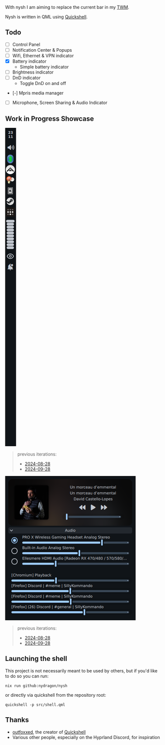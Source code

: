 With nysh I am aiming to replace the current bar in my [TWM].

Nysh is written in QML using [Quickshell].

## Todo

- [ ] Control Panel
- [ ] Notification Center & Popups
- [ ] Wifi, Ethernet & VPN indicator
- [x] Battery indicator
  - Simple battery indicator
- [ ] Brightness indicator
- [ ] DnD indicator
  - Toggle DnD on and off
- [-] Mpris media manager
- [ ] Microphone, Screen Sharing & Audio Indicator

## Work in Progress Showcase

![Main Bar](./screenshots/2025-05-21-main-bar.png)

> previous iterations:
>
> - [2024-08-28](./screenshots/2024-08-28-main-bar.png)
> - [2024-09-28](./screenshots/2024-09-28-main-bar.png)

![Audio Manager](./screenshots/2025-05-21-audio-and-music.png)

> previous iterations:
>
> - [2024-08-28](./screenshots/2024-08-28-audio-manager.png)
> - [2024-09-28](./screenshots/2024-09-28-audio-and-music-window.png)

## Launching the shell

This project is not necessarily meant to be used by others, but if you'd like
to do so you can run:

```console
nix run github:nydragon/nysh
```

or directly via quickshell from the repository root:

```console
quickshell -p src/shell.qml
```

## Thanks

- [outfoxxed], the creator of [Quickshell]
- Various other people, especially on the Hyprland Discord, for inspiration

[Quickshell]: https://quickshell.outfoxxed.me/
[TWM]: https://en.wikipedia.org/wiki/Tiling_window_manager
[outfoxxed]: https://git.outfoxxed.me/outfoxxed/
